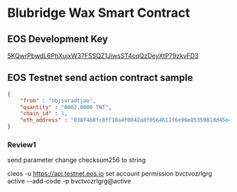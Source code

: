 # Blubridge Wax Smart Contract

## EOS Development Key
[5KQwrPbwdL6PhXujxW37FSSQZ1JiwsST4cqQzDeyXtP79zkvFD3](https://developers.eos.io/welcome/latest/getting-started-guide/local-development-environment/development-wallet)

## EOS Testnet send action contract sample
``` json
{
    "from" : "hbjsvradtjao",
    "quantity" : "0002.0000 TNT",
    "chain_id" : 1,
    "eth_address" : "038f4b0fc8ff18a4f0842a8f0564611f6e96e8535901dd45e43ac8691a1c4dca"
}
```
### Review1
send parameter change checksum256 to string


cleos -u https://api.testnet.eos.io set account permission bvctvozrlgrg active --add-code -p bvctvozrlgrg@active

